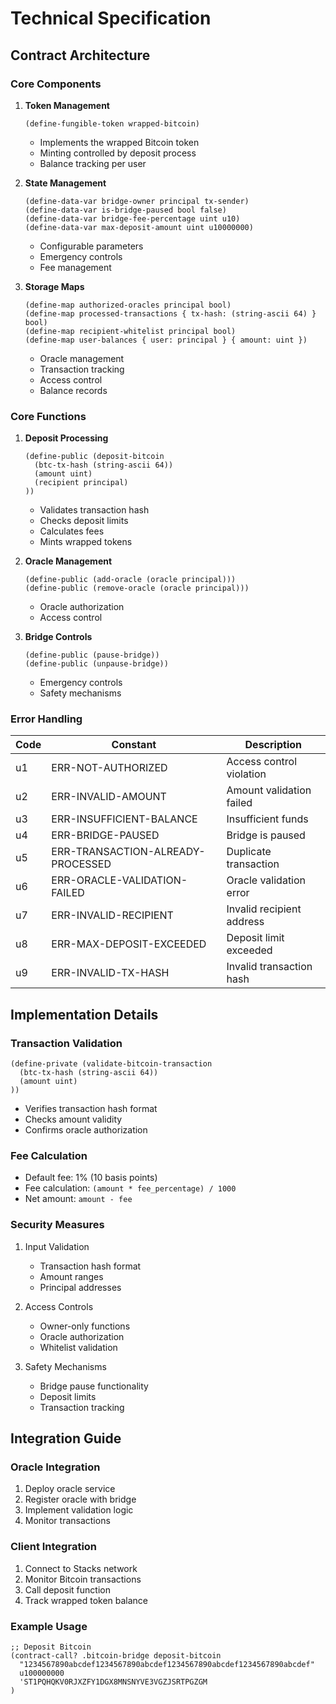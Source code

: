 # Technical Specification

## Contract Architecture

### Core Components

1. **Token Management**
   ```clarity
   (define-fungible-token wrapped-bitcoin)
   ```
   - Implements the wrapped Bitcoin token
   - Minting controlled by deposit process
   - Balance tracking per user

2. **State Management**
   ```clarity
   (define-data-var bridge-owner principal tx-sender)
   (define-data-var is-bridge-paused bool false)
   (define-data-var bridge-fee-percentage uint u10)
   (define-data-var max-deposit-amount uint u10000000)
   ```
   - Configurable parameters
   - Emergency controls
   - Fee management

3. **Storage Maps**
   ```clarity
   (define-map authorized-oracles principal bool)
   (define-map processed-transactions { tx-hash: (string-ascii 64) } bool)
   (define-map recipient-whitelist principal bool)
   (define-map user-balances { user: principal } { amount: uint })
   ```
   - Oracle management
   - Transaction tracking
   - Access control
   - Balance records

### Core Functions

1. **Deposit Processing**
   ```clarity
   (define-public (deposit-bitcoin 
     (btc-tx-hash (string-ascii 64))
     (amount uint)
     (recipient principal)
   ))
   ```
   - Validates transaction hash
   - Checks deposit limits
   - Calculates fees
   - Mints wrapped tokens

2. **Oracle Management**
   ```clarity
   (define-public (add-oracle (oracle principal)))
   (define-public (remove-oracle (oracle principal)))
   ```
   - Oracle authorization
   - Access control

3. **Bridge Controls**
   ```clarity
   (define-public (pause-bridge))
   (define-public (unpause-bridge))
   ```
   - Emergency controls
   - Safety mechanisms

### Error Handling

| Code | Constant | Description |
|------|----------|-------------|
| u1 | ERR-NOT-AUTHORIZED | Access control violation |
| u2 | ERR-INVALID-AMOUNT | Amount validation failed |
| u3 | ERR-INSUFFICIENT-BALANCE | Insufficient funds |
| u4 | ERR-BRIDGE-PAUSED | Bridge is paused |
| u5 | ERR-TRANSACTION-ALREADY-PROCESSED | Duplicate transaction |
| u6 | ERR-ORACLE-VALIDATION-FAILED | Oracle validation error |
| u7 | ERR-INVALID-RECIPIENT | Invalid recipient address |
| u8 | ERR-MAX-DEPOSIT-EXCEEDED | Deposit limit exceeded |
| u9 | ERR-INVALID-TX-HASH | Invalid transaction hash |

## Implementation Details

### Transaction Validation
```clarity
(define-private (validate-bitcoin-transaction 
  (btc-tx-hash (string-ascii 64))
  (amount uint)
))
```
- Verifies transaction hash format
- Checks amount validity
- Confirms oracle authorization

### Fee Calculation
- Default fee: 1% (10 basis points)
- Fee calculation: `(amount * fee_percentage) / 1000`
- Net amount: `amount - fee`

### Security Measures
1. Input Validation
   - Transaction hash format
   - Amount ranges
   - Principal addresses

2. Access Controls
   - Owner-only functions
   - Oracle authorization
   - Whitelist validation

3. Safety Mechanisms
   - Bridge pause functionality
   - Deposit limits
   - Transaction tracking

## Integration Guide

### Oracle Integration
1. Deploy oracle service
2. Register oracle with bridge
3. Implement validation logic
4. Monitor transactions

### Client Integration
1. Connect to Stacks network
2. Monitor Bitcoin transactions
3. Call deposit function
4. Track wrapped token balance

### Example Usage
```clarity
;; Deposit Bitcoin
(contract-call? .bitcoin-bridge deposit-bitcoin
  "1234567890abcdef1234567890abcdef1234567890abcdef1234567890abcdef"
  u100000000
  'ST1PQHQKV0RJXZFY1DGX8MNSNYVE3VGZJSRTPGZGM
)